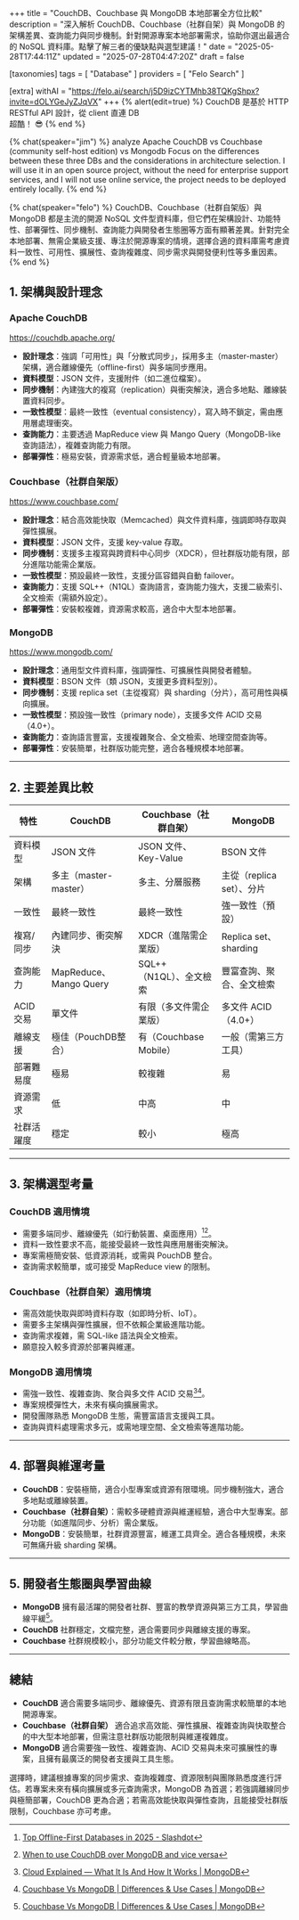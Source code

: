 +++
title = "CouchDB、Couchbase 與 MongoDB 本地部署全方位比較"
description = "深入解析 CouchDB、Couchbase（社群自架）與 MongoDB 的架構差異、查詢能力與同步機制。針對開源專案本地部署需求，協助你選出最適合的 NoSQL 資料庫。點擊了解三者的優缺點與選型建議！"
date = "2025-05-28T17:44:11Z"
updated = "2025-07-28T04:47:20Z"
draft = false

[taxonomies]
tags = [ "Database" ]
providers = [ "Felo Search" ]

[extra]
withAI = "<https://felo.ai/search/j5D9izCYTMhb38TQKgShpx?invite=dOLYGeJyZJqVX>"
+++
{% alert(edit=true) %}
CouchDB 是基於 HTTP RESTful API 設計，從 client 直連 DB  
超酷！ 😎
{% end %}

{% chat(speaker="jim") %}
analyze Apache CouchDB vs Couchbase (community self-host edition) vs Mongodb
Focus on the differences between these three DBs and the considerations in architecture selection.
I will use it in an open source project, without the need for enterprise support services, and I will not use online service, the project needs to be deployed entirely locally.
{% end %}

{% chat(speaker="felo") %}
CouchDB、Couchbase（社群自架版）與 MongoDB 都是主流的開源 NoSQL 文件型資料庫，但它們在架構設計、功能特性、部署彈性、同步機制、查詢能力與開發者生態圈等方面有顯著差異。針對完全本地部署、無需企業級支援、專注於開源專案的情境，選擇合適的資料庫需考慮資料一致性、可用性、擴展性、查詢複雜度、同步需求與開發便利性等多重因素。
{% end %}

## 1. 架構與設計理念

### **Apache CouchDB**

<https://couchdb.apache.org/>

- **設計理念**：強調「可用性」與「分散式同步」，採用多主（master-master）架構，適合離線優先（offline-first）與多端同步應用。
- **資料模型**：JSON 文件，支援附件（如二進位檔案）。
- **同步機制**：內建強大的複寫（replication）與衝突解決，適合多地點、離線裝置資料同步。
- **一致性模型**：最終一致性（eventual consistency），寫入時不鎖定，需由應用層處理衝突。
- **查詢能力**：主要透過 MapReduce view 與 Mango Query（MongoDB-like 查詢語法），複雜查詢能力有限。
- **部署彈性**：極易安裝，資源需求低，適合輕量級本地部署。

### **Couchbase（社群自架版）**

<https://www.couchbase.com/>

- **設計理念**：結合高效能快取（Memcached）與文件資料庫，強調即時存取與彈性擴展。
- **資料模型**：JSON 文件，支援 key-value 存取。
- **同步機制**：支援多主複寫與跨資料中心同步（XDCR），但社群版功能有限，部分進階功能需企業版。
- **一致性模型**：預設最終一致性，支援分區容錯與自動 failover。
- **查詢能力**：支援 SQL++（N1QL）查詢語言，查詢能力強大，支援二級索引、全文檢索（需額外設定）。
- **部署彈性**：安裝較複雜，資源需求較高，適合中大型本地部署。

### **MongoDB**

<https://www.mongodb.com/>

- **設計理念**：通用型文件資料庫，強調彈性、可擴展性與開發者體驗。
- **資料模型**：BSON 文件（類 JSON，支援更多資料型別）。
- **同步機制**：支援 replica set（主從複寫）與 sharding（分片），高可用性與橫向擴展。
- **一致性模型**：預設強一致性（primary node），支援多文件 ACID 交易（4.0+）。
- **查詢能力**：查詢語言豐富，支援複雜聚合、全文檢索、地理空間查詢等。
- **部署彈性**：安裝簡單，社群版功能完整，適合各種規模本地部署。

---

## 2. 主要差異比較

| 特性                | CouchDB                | Couchbase（社群自架）      | MongoDB                |
|---------------------|------------------------|---------------------------|------------------------|
| 資料模型            | JSON 文件              | JSON 文件、Key-Value      | BSON 文件              |
| 架構                | 多主（master-master）  | 多主、分層服務            | 主從（replica set）、分片 |
| 一致性              | 最終一致性             | 最終一致性                | 強一致性（預設）        |
| 複寫/同步           | 內建同步、衝突解決     | XDCR（進階需企業版）       | Replica set、sharding  |
| 查詢能力            | MapReduce、Mango Query | SQL++（N1QL）、全文檢索    | 豐富查詢、聚合、全文檢索 |
| ACID 交易           | 單文件                  | 有限（多文件需企業版）     | 多文件 ACID（4.0+）    |
| 離線支援            | 極佳（PouchDB整合）    | 有（Couchbase Mobile）     | 一般（需第三方工具）    |
| 部署難易度          | 極易                    | 較複雜                    | 易                     |
| 資源需求            | 低                      | 中高                      | 中                     |
| 社群活躍度          | 穩定                    | 較小                      | 極高                   |

---

## 3. 架構選型考量

### **CouchDB 適用情境**

- 需要多端同步、離線優先（如行動裝置、桌面應用）[^23][^65]。
- 資料一致性要求不高，能接受最終一致性與應用層衝突解決。
- 專案需極簡安裝、低資源消耗，或需與 PouchDB 整合。
- 查詢需求較簡單，或可接受 MapReduce view 的限制。

### **Couchbase（社群自架）適用情境**

- 需高效能快取與即時資料存取（如即時分析、IoT）。
- 需要多主架構與彈性擴展，但不依賴企業級進階功能。
- 查詢需求複雜，需 SQL-like 語法與全文檢索。
- 願意投入較多資源於部署與維運。

### **MongoDB 適用情境**

- 需強一致性、複雜查詢、聚合與多文件 ACID 交易[^57][^84]。
- 專案規模彈性大，未來有橫向擴展需求。
- 開發團隊熟悉 MongoDB 生態，需豐富語言支援與工具。
- 查詢與資料處理需求多元，或需地理空間、全文檢索等進階功能。

---

## 4. 部署與維運考量

- **CouchDB**：安裝極簡，適合小型專案或資源有限環境。同步機制強大，適合多地點或離線裝置。
- **Couchbase（社群自架）**：需較多硬體資源與維運經驗，適合中大型專案。部分功能（如進階同步、分析）需企業版。
- **MongoDB**：安裝簡單，社群資源豐富，維運工具齊全。適合各種規模，未來可無痛升級 sharding 架構。

---

## 5. 開發者生態圈與學習曲線

- **MongoDB** 擁有最活躍的開發者社群、豐富的教學資源與第三方工具，學習曲線平緩[^84]。
- **CouchDB** 社群穩定，文檔完整，適合需要同步與離線支援的專案。
- **Couchbase** 社群規模較小，部分功能文件較分散，學習曲線略高。

---

## 總結

- **CouchDB** 適合需要多端同步、離線優先、資源有限且查詢需求較簡單的本地開源專案。
- **Couchbase（社群自架）** 適合追求高效能、彈性擴展、複雜查詢與快取整合的中大型本地部署，但需注意社群版功能限制與維運複雜度。
- **MongoDB** 適合需要強一致性、複雜查詢、ACID 交易與未來可擴展性的專案，且擁有最廣泛的開發者支援與工具生態。

選擇時，建議根據專案的同步需求、查詢複雜度、資源限制與團隊熟悉度進行評估。若專案未來有橫向擴展或多元查詢需求，MongoDB 為首選；若強調離線同步與極簡部署，CouchDB 更為合適；若需高效能快取與彈性查詢，且能接受社群版限制，Couchbase 亦可考慮。

[^23]: [Top Offline-First Databases in 2025 - Slashdot](https://slashdot.org/software/offline-first-databases/)
[^57]: [Cloud Explained — What It Is And How It Works | MongoDB](https://www.mongodb.com/resources/compare/documentdb-vs-mongodb/couchdb-vs-mongodb)
[^65]: [When to use CouchDB over MongoDB and vice versa](https://stackoverflow.com/questions/12437790/when-to-use-couchdb-over-mongodb-and-vice-versa)
[^84]: [Couchbase Vs MongoDB | Differences & Use Cases | MongoDB](https://www.mongodb.com/resources/compare/couchbase-vs-mongodb)
